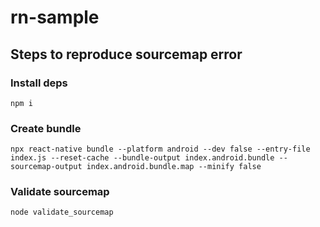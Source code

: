 # rn-sample

## Steps to reproduce sourcemap error

### Install deps
```npm i```

### Create bundle
```
npx react-native bundle --platform android --dev false --entry-file index.js --reset-cache --bundle-output index.android.bundle --sourcemap-output index.android.bundle.map --minify false
```    

### Validate sourcemap
```node validate_sourcemap```
